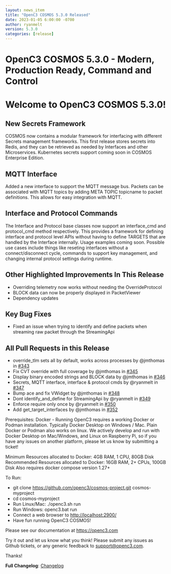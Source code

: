 ```yaml
---
layout: news_item
title: "OpenC3 COSMOS 5.3.0 Released"
date: 2023-01-05 6:00:00 -0700
author: ryanmelt
version: 5.3.0
categories: [release]
---
```


# OpenC3 COSMOS 5.3.0 - Modern, Production Ready, Command and Control

# Welcome to OpenC3 COSMOS 5.3.0!

## New Secrets Framework

COSMOS now contains a modular framework for interfacing with different Secrets management frameworks. This first release stores secrets into Redis, and they can be retrieved as needed by Interfaces and other Microservices. Kubernetes secrets support coming soon in COSMOS Enterprise Edition.

## MQTT Interface

Added a new interface to support the MQTT message bus. Packets can be associated with MQTT topics by adding META TOPIC topicname to packet definitions. This allows for easy integration with MQTT.

## Interface and Protocol Commands

The Interface and Protocol base classes now support an interface_cmd and protocol_cmd method respectively. This provides a framework for defining interface and protocol level APIs without having to define TARGETS that are handled by the Interface internally. Usage examples coming soon. Possible use cases include things like reseting interfaces without a connect/disconnect cycle, commands to support key management, and changing internal protocol settings during runtime.

## Other Highlighted Improvements In This Release

- Overriding telemetry now works without needing the OverrideProtocol
- BLOCK data can now be properly displayed in PacketViewer
- Dependency updates

## Key Bug Fixes

- Fixed an issue when trying to identify and define packets when streaming raw packet through the StreamingApi

## All Pull Requests in this Release

- override_tlm sets all by default, works across processes by @jmthomas in [#343](https://github.com/OpenC3/cosmos/pull/343)
- Fix CVT override with full coverage by @jmthomas in [#345](https://github.com/OpenC3/cosmos/pull/345)
- Display binary encoded strings and BLOCK data by @jmthomas in [#346](https://github.com/OpenC3/cosmos/pull/346)
- Secrets, MQTT interface, interface & protocol cmds by @ryanmelt in [#347](https://github.com/OpenC3/cosmos/pull/347)
- Bump ace and fix VWidget by @jmthomas in [#348](https://github.com/OpenC3/cosmos/pull/348)
- Dont identify_and_define for StreamingApi by @ryanmelt in [#349](https://github.com/OpenC3/cosmos/pull/349)
- Enforce require only once by @ryanmelt in [#350](https://github.com/OpenC3/cosmos/pull/350)
- Add get_target_interfaces by @jmthomas in [#352](https://github.com/OpenC3/cosmos/pull/352)

Prerequisites:
Docker - Running OpenC3 requires a working Docker or Podman installation. Typically Docker Desktop on Windows / Mac. Plain Docker or Podman also works on linux. We actively develop and run with Docker Desktop on Mac/Windows, and Linux on Raspberry Pi, so if you have any issues on another platform, please let us know by submitting a ticket!

Minimum Resources allocated to Docker: 4GB RAM, 1 CPU, 80GB Disk
Recommended Resources allocated to Docker: 16GB RAM, 2+ CPUs, 100GB Disk
Also requires docker compose version 1.27+

To Run:

- git clone https://github.com/openc3/cosmos-project.git cosmos-myproject
- cd cosmos-myproject
- Run Linux/Mac: ./openc3.sh run
- Run Windows: openc3.bat run
- Connect a web browser to [http://localhost:2900/](http://localhost:2900/)
- Have fun running OpenC3 COSMOS!

Please see our documentation at https://openc3.com

Try it out and let us know what you think! Please submit any issues as Github tickets, or any generic feedback to [support@openc3.com](mailto:support@openc3.com).

Thanks!

**Full Changelog**: [Changelog](https://github.com/OpenC3/cosmos/compare/v5.2.0...v5.3.0)
